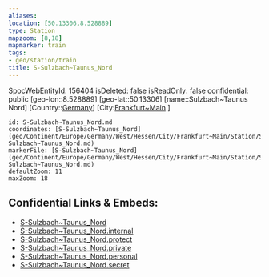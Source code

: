 ```yaml
---
aliases: 
location: [50.13306,8.528889]
type: Station 
mapzoom: [8,18] 
mapmarker: train 
tags:
- geo/station/train
title: S-Sulzbach~Taunus_Nord
---
```

SpocWebEntityId: 156404
isDeleted: false
isReadOnly: false
confidential: public
[geo-lon::8.528889]
[geo-lat::50.13306]
[name::Sulzbach~Taunus Nord]
[Country::[Germany](geo/Continent/Europe/Germany.md)]
[City:[Frankfurt~Main](geo/Continent/Europe/Germany/West/Hessen/City/Frankfurt~Main.md) ]


```leaflet
id: S-Sulzbach~Taunus_Nord.md
coordinates: [S-Sulzbach~Taunus_Nord](geo/Continent/Europe/Germany/West/Hessen/City/Frankfurt~Main/Station/S-Sulzbach~Taunus_Nord.md)
markerFile: [S-Sulzbach~Taunus_Nord](geo/Continent/Europe/Germany/West/Hessen/City/Frankfurt~Main/Station/S-Sulzbach~Taunus_Nord.md)
defaultZoom: 11 
maxZoom: 18
```


## Confidential Links & Embeds: 
- [S-Sulzbach~Taunus_Nord](../../../../../../../../../../_public/geo/Continent/Europe/Germany/West/Hessen/City/Frankfurt~Main/Station/S-Sulzbach~Taunus_Nord.md) 
- [S-Sulzbach~Taunus_Nord.internal](../../../../../../../../../../_internal/geo/Continent/Europe/Germany/West/Hessen/City/Frankfurt~Main/Station/S-Sulzbach~Taunus_Nord.internal.md) 
- [S-Sulzbach~Taunus_Nord.protect](../../../../../../../../../../_protect/geo/Continent/Europe/Germany/West/Hessen/City/Frankfurt~Main/Station/S-Sulzbach~Taunus_Nord.protect.md) 
- [S-Sulzbach~Taunus_Nord.private](../../../../../../../../../../_private/geo/Continent/Europe/Germany/West/Hessen/City/Frankfurt~Main/Station/S-Sulzbach~Taunus_Nord.private.md) 
- [S-Sulzbach~Taunus_Nord.personal](../../../../../../../../../../_personal/geo/Continent/Europe/Germany/West/Hessen/City/Frankfurt~Main/Station/S-Sulzbach~Taunus_Nord.personal.md) 
- [S-Sulzbach~Taunus_Nord.secret](../../../../../../../../../../_secret/geo/Continent/Europe/Germany/West/Hessen/City/Frankfurt~Main/Station/S-Sulzbach~Taunus_Nord.secret.md) 
